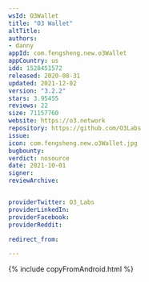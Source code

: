 ```yaml
---
wsId: O3Wallet
title: "O3 Wallet"
altTitle: 
authors:
- danny
appId: com.fengsheng.new.o3Wallet
appCountry: us
idd: 1528451572
released: 2020-08-31
updated: 2021-12-02
version: "3.2.2"
stars: 3.95455
reviews: 22
size: 71157760
website: https://o3.network
repository: https://github.com/O3Labs
issue: 
icon: com.fengsheng.new.o3Wallet.jpg
bugbounty: 
verdict: nosource
date: 2021-10-01
signer: 
reviewArchive:


providerTwitter: O3_Labs
providerLinkedIn: 
providerFacebook: 
providerReddit: 

redirect_from:

---
```


{% include copyFromAndroid.html %}